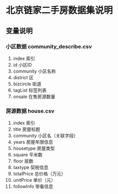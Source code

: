 # 北京链家二手房数据集说明

## 变量说明

### 小区数据 community_describe.csv

1. index	索引
2. id		小区ID
3. community	小区名称
4. district		区
5. bizcircle		街道
6. tagList		标签列表
7. onsale		在售房源数量

### 房源数据 house.csv

1. index	索引
2. title		房屋标题
3. community	小区名（关联字段）
4. years	房屋年限信息
5. housetype	房屋类型
6. square	平米数
7. floor	层数
8. taxtype	契税信息
9. totalPrice	总价格（万元）
10. unitPrice	单价（元）
11. followInfo	带看信息





